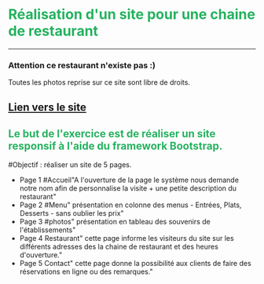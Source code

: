 # <span style="color: #26B260">Réalisation d'un site pour une chaine de restaurant</span>
***
### Attention ce restaurant n'existe pas :)
Toutes les photos reprise sur ce site sont libre de droits.

## [Lien vers le site](https://ho-be-one.github.io/restaurant/index.html)



## <span style="color: #26B260">Le but de l'exercice est de réaliser un site responsif à l'aide du framework Bootstrap.</span>
#Objectif : réaliser un site de 5 pages.
* Page 1 #Accueil"A l'ouverture de la page le système nous demande notre nom afin de personnalise la visite + une petite description du restaurant"
* Page 2 #Menu" présentation en colonne des menus - Entrées, Plats, Desserts - sans oublier les prix"
* Page 3 #photos" présentation en tableau des souvenirs de l'établissements"
* Page 4 Restaurant" cette page informe les visiteurs du site sur les différents adresses des la chaine de restaurant et des heures d'ouverture."
* Page 5 Contact" cette page donne la possibilité aux clients de faire des réservations en ligne ou des remarques."

